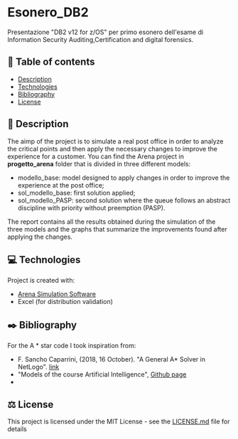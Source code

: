 # Esonero_DB2

Presentazione "DB2 v12 for z/OS" per primo esonero dell'esame di Information Security Auditing,Certification and digital forensics.

##  :pencil: Table of contents
* [Description](#description)
* [Technologies](#technologies)
* [Bibliography](#bibliography)
* [License](#license)


## :pushpin: Description <a name="description"/>
The aimp of the project is to simulate a real post office in order to analyze the critical points and then apply the necessary changes to improve the experience for a customer. You can find the Arena project in **progetto_arena** folder that is divided in three different models:
* modello_base: model designed to apply changes in order to improve the experience at the post office;
* sol_modello_base: first solution applied;
* sol_modello_PASP: second solution where the queue follows an abstract discipline with priority without preemption (PASP).

The report contains all the results obtained during the simulation of the three models and the graphs that summarize the improvements found after applying the changes.


## :computer: Technologies <a name="technologies"/>
Project is created with:
* [Arena Simulation Software](https://www.rockwellautomation.com/it-it/products/software/arena-simulation.html)
* Excel (for distribution validation)

## :black_nib: Bibliography <a name="bibliography"/>

For the A * star code I took inspiration from:
*  F. Sancho Caparrini, (2018, 16 October). "A General A* Solver in NetLogo". [link](http://www.cs.us.es/~fsancho/?e=131)
* "Models of the course Artificial Intelligence", [Github page](https://github.com/fsancho/IA)
* 
## :balance_scale: License <a name="license"/>
This project is licensed under the MIT License - see the [LICENSE.md](LICENSE) file for details
